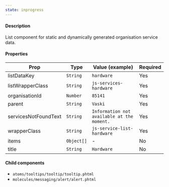 ```yaml
---
state: inprogress
---
```


#### Description

List component for static and dynamically generated organisation service data.

#### Properties

| Prop                 | Type       | Value (example)                            | Required |
| -------------------- | ---------- | ------------------------------------------ | -------- |
| listDataKey          | `String`   | `hardware`                                 | Yes      |
| listWrapperClass     | `String`   | `js-services-hardware`                     | Yes      |
| organisationId       | `Number`   | `85141`                                    | Yes      |
| parent               | `String`   | `Vaski`                                    | Yes      |
| servicesNotFoundText | `String`   | `Information not available at the moment.` | Yes      |
| wrapperClass         | `String`   | `js-service-list-hardware`                 | Yes      |
| items                | `Object[]` | -                                          | No       |
| title                | `String`   | `Hardware`                                 | No       |

#### Child components

- `atoms/tooltips/tooltip/tooltip.phtml`
- `molecules/messaging/alert/alert.phtml`
